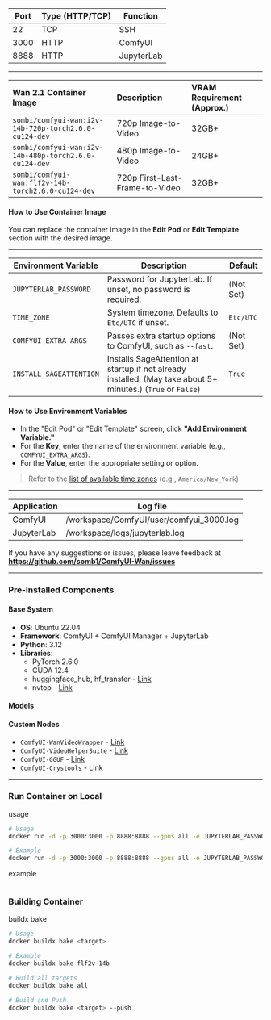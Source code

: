 | Port | Type (HTTP/TCP) | Function     |
|------|-----------------|--------------|
| 22   | TCP             | SSH          |
| 3000 | HTTP            | ComfyUI      |
| 8888 | HTTP            | JupyterLab  |

---

| Wan 2.1 Container Image | Description | VRAM Requirement (Approx.) |
| :--- | :--- | :--- |
| `sombi/comfyui-wan:i2v-14b-720p-torch2.6.0-cu124-dev` | 720p Image-to-Video | 32GB+ |
| `sombi/comfyui-wan:i2v-14b-480p-torch2.6.0-cu124-dev`| 480p Image-to-Video | 24GB+ |
| `sombi/comfyui-wan:flf2v-14b-torch2.6.0-cu124-dev` | 720p First-Last-Frame-to-Video | 32GB+ |

#### **How to Use Container Image**

You can replace the container image in the **Edit Pod** or **Edit Template** section with the desired image.

---

| Environment Variable      | Description                                                                 | Default      |
|----------------------------|-----------------------------------------------------------------------------|--------------|
| `JUPYTERLAB_PASSWORD`       | Password for JupyterLab. If unset, no password is required.                 | (Not Set)    |
| `TIME_ZONE`                | System timezone. Defaults to `Etc/UTC` if unset.                            | `Etc/UTC`    |
| `COMFYUI_EXTRA_ARGS`        | Passes extra startup options to ComfyUI, such as `--fast`. | (Not Set)    |
| `INSTALL_SAGEATTENTION`     | Installs SageAttention at startup if not already installed. (May take about 5+ minutes.) (`True` or `False`) | `True` |

#### **How to Use Environment Variables**

- In the "Edit Pod" or "Edit Template" screen, click **"Add Environment Variable."**
- For the **Key**, enter the name of the environment variable (e.g., `COMFYUI_EXTRA_ARGS`).
- For the **Value**, enter the appropriate setting or option.

> Refer to the [list of available time zones](https://en.wikipedia.org/wiki/List_of_tz_database_time_zones) (e.g., `America/New_York`)

---

| Application | Log file                         |
|-------------|----------------------------------|
| ComfyUI     | /workspace/ComfyUI/user/comfyui_3000.log    |
| JupyterLab  | /workspace/logs/jupyterlab.log      |

If you have any suggestions or issues, please leave feedback at **<https://github.com/somb1/ComfyUI-Wan/issues>**

---

### **Pre-Installed Components**

#### **Base System**

- **OS**: Ubuntu 22.04
- **Framework**: ComfyUI + ComfyUI Manager + JupyterLab
- **Python**: 3.12
- **Libraries**:
  - PyTorch 2.6.0
  - CUDA 12.4
  - huggingface_hub, hf_transfer - [Link](https://huggingface.co/docs/huggingface_hub/index)
  - nvtop - [Link](https://github.com/Syllo/nvtop)

#### **Models**

#### **Custom Nodes**

- `ComfyUI-WanVideoWrapper` - [Link](https://github.com/kijai/ComfyUI-WanVideoWrapper)
- `ComfyUI-VideoHelperSuite` - [Link](https://github.com/Kosinkadink/ComfyUI-VideoHelperSuite)
- `ComfyUI-GGUF` - [Link](https://github.com/city96/ComfyUI-GGUF)
- `ComfyUI-Crystools` - [Link](https://github.com/crystian/ComfyUI-Crystools)  

---

### Run Container on Local

usage

```bash
# Usage
docker run -d -p 3000:3000 -p 8888:8888 --gpus all -e JUPYTERLAB_PASSWORD="" -e TIME_ZONE="Etc/UTC" -e COMFYUI_EXTRA_ARGS="" -e INSTALL_SAGEATTENTION="True" <Container Image>

# Example
docker run -d -p 3000:3000 -p 8888:8888 --gpus all -e JUPYTERLAB_PASSWORD="" -e TIME_ZONE="Etc/UTC" -e COMFYUI_EXTRA_ARGS="" -e INSTALL_SAGEATTENTION="True" sombi/comfyui-wan:i2v-14b-480p-torch2.6.0-cu124-dev
```

example

```bash

```

### Building Container

buildx bake

```bash
# Usage
docker buildx bake <target> 

# Example
docker buildx bake flf2v-14b 

# Build all targets
docker buildx bake all 

# Build and Push
docker buildx bake <target> --push 
```
